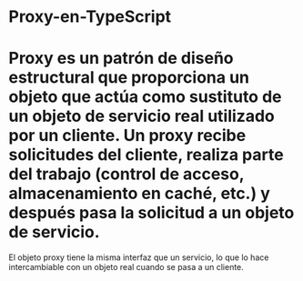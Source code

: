 # Proxy-en-TypeScript

# Proxy es un patrón de diseño estructural que proporciona un objeto que actúa como sustituto de un objeto de servicio real utilizado por un cliente. Un proxy recibe solicitudes del cliente, realiza parte del trabajo (control de acceso, almacenamiento en caché, etc.) y después pasa la solicitud a un objeto de servicio.

El objeto proxy tiene la misma interfaz que un servicio, lo que lo hace intercambiable con un objeto real cuando se pasa a un cliente.

